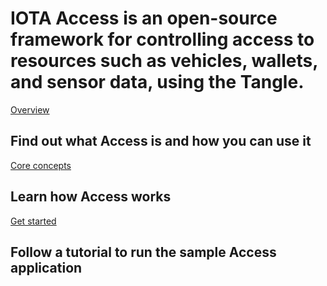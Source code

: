 # IOTA Access is an open-source framework for controlling access to resources such as vehicles, wallets, and sensor data, using the Tangle.

[Overview](/1.0/overview.md)
## Find out what Access is and how you can use it

[Core concepts](/1.0/core-concepts.md)
## Learn how Access works

[Get started](/1.0/tutorials/get-started.md)
## Follow a tutorial to run the sample Access application